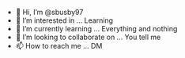 - 👋 Hi, I’m @sbusby97
- 👀 I’m interested in ... Learning
- 🌱 I’m currently learning ... Everything and nothing
- 💞️ I’m looking to collaborate on ... You tell me
- 📫 How to reach me ... DM

<!---
sbusby97/sbusby97 is a ✨ special ✨ repository because its `README.md` (this file) appears on your GitHub profile.
You can click the Preview link to take a look at your changes.
--->
